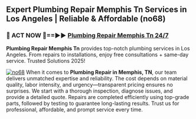 ## Expert Plumbing Repair Memphis Tn Services in Los Angeles | Reliable & Affordable (no68)  

<h3>🚿 ACT NOW 🌟==►► <a href="https://tinyurl.com/2ne6vx2x" rel="nofollow">Plumbing Repair Memphis Tn 24/7</a></h3>

**Plumbing Repair Memphis Tn** provides top-notch plumbing services in Los Angeles. From repairs to installations, enjoy free consultations + same-day service. Trusted Solutions 2025!

[![no68](https://i.imgur.com/4PFF4AK.jpeg)](https://tinyurl.com/2ne6vx2x)
When it comes to **Plumbing Repair in Memphis, TN**, our team delivers unmatched expertise and reliability. The cost depends on material quality, labor intensity, and urgency—transparent pricing ensures no surprises. We start with a thorough inspection, diagnose issues, and provide a detailed quote. Repairs are completed efficiently using top-grade parts, followed by testing to guarantee long-lasting results. Trust us for professional, affordable, and prompt service every time.